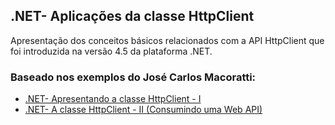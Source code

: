 ## .NET- Aplicações da classe HttpClient

Apresentação dos conceitos básicos relacionados com a API HttpClient que foi introduzida na versão 4.5 da plataforma .NET.

### Baseado nos exemplos do José Carlos Macoratti:

- [.NET- Apresentando a classe HttpClient - I](http://www.macoratti.net/16/01/net_httpc1.htm)
- [.NET- A classe HttpClient - II (Consumindo uma Web API)](http://www.macoratti.net/16/01/net_httpc2.htm)
